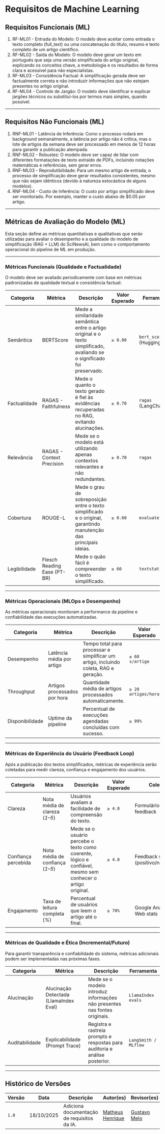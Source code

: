 # Requisitos de Machine Learning

## Requisitos Funcionais (ML)

1. RF-ML01 - Entrada do Modelo: O modelo deve aceitar como entrada o texto completo (full_text) ou uma concatenação do título, resumo e texto completo de um artigo científico.
2. RF-ML02 - Saída do Modelo: O modelo deve gerar um texto em português que seja uma versão simplificada do artigo original, explicando os conceitos chave, a metodologia e os resultados de forma clara e acessível para não especialistas.
3. RF-ML03 - Consistência Factual: A simplificação gerada deve ser factualmente correta e não introduzir informações que não estejam presentes no artigo original.
4. RF-ML04 - Controle de Jargão: O modelo deve identificar e explicar jargões técnicos ou substituí-los por termos mais simples, quando possível.

---

## Requisitos Não Funcionais (ML)

1. RNF-ML01 - Latência de Inferência: Como o processo rodará em background semanalmente, a latência por artigo não é crítica, mas o lote de artigos da semana deve ser processado em menos de 12 horas para garantir a publicação atempada.
2. RNF-ML02 - Robustez: O modelo deve ser capaz de lidar com diferentes formatações de texto extraído de PDFs, incluindo notações matemáticas e referências, sem gerar erros.
3. RNF-ML03 - Reprodutibilidade: Para um mesmo artigo de entrada, o processo de simplificação deve gerar resultados consistentes, mesmo que não sejam idênticos (devido à natureza estocástica de alguns modelos).
4. RNF-ML04 - Custo de Inferência: O custo por artigo simplificado deve ser monitorado. Por exemplo, manter o custo abaixo de $0.05 por artigo.

---

## Métricas de Avaliação do Modelo (ML)

Esta seção define as métricas quantitativas e qualitativas que serão utilizadas para avaliar o desempenho e a qualidade do modelo de simplificação (RAG + LLM) do SciNewsAI, bem como o comportamento operacional do pipeline de ML em produção.

---

### **Métricas Funcionais (Qualidade e Factualidade)**

O modelo deve ser avaliado periodicamente com base em métricas padronizadas de qualidade textual e consistência factual:

| Categoria    | Métrica                     | Descrição                                                                                                                | Valor Esperado | Ferramenta                 |
| ------------ | --------------------------- | ------------------------------------------------------------------------------------------------------------------------ | -------------- | -------------------------- |
| Semântica    | BERTScore                   | Mede a similaridade semântica entre o artigo original e o texto simplificado, avaliando se o significado foi preservado. | `≥ 0.80`       | `bert_score` (HuggingFace) |
| Factualidade | RAGAS - Faithfulness        | Mede o quanto o texto gerado é fiel às evidências recuperadas no RAG, evitando alucinações.                              | `≥ 0.70`       | `ragas` (LangChain)        |
| Relevância   | RAGAS - Context Precision   | Mede se o modelo está utilizando apenas contextos relevantes e não redundantes.                                          | `≥ 0.70`       | `ragas`                    |
| Cobertura    | ROUGE-L                     | Mede o grau de sobreposição entre o texto simplificado e o original, garantindo manutenção das principais ideias.        | `≥ 0.60`       | `evaluate`                 |
| Legibilidade | Flesch Reading Ease (PT-BR) | Mede o quão fácil é compreender o texto simplificado.                                                                    | `≥ 60`         | `textstat`                 |

---

### **Métricas Operacionais (MLOps e Desempenho)**

As métricas operacionais monitoram a performance da pipeline e confiabilidade das execuções automatizadas.

| Categoria       | Métrica                      | Descrição                                                                            | Valor Esperado      | Ferramenta                   |
| --------------- | ---------------------------- | ------------------------------------------------------------------------------------ | ------------------- | ---------------------------- |
| Desempenho      | Latência média por artigo    | Tempo total para processar e simplificar um artigo, incluindo coleta, RAG e geração. | `≤ 60 s/artigo`     | Prefect Metrics / Prometheus |
| Throughput      | Artigos processados por hora | Quantidade média de artigos processados automaticamente.                             | `≥ 20 artigos/hora` | Prefect Metrics              |
| Disponibilidade | Uptime da pipeline           | Percentual de execuções agendadas concluídas com sucesso.                            | `≥ 99%`             | Prefect / Grafana            |

---

### **Métricas de Experiência do Usuário (Feedback Loop)**

Após a publicação dos textos simplificados, métricas de experiência serão coletadas para medir clareza, confiança e engajamento dos usuários.

| Categoria           | Métrica                         | Descrição                                                                                                  | Valor Esperado | Coleta                               |
| ------------------- | ------------------------------- | ---------------------------------------------------------------------------------------------------------- | -------------- | ------------------------------------ |
| Clareza             | Nota média de clareza (_1–5_)   | Usuários avaliam a facilidade de compreensão do texto.                                                     | `≥ 4.0`        | Formulário / UI feedback             |
| Confiança percebida | Nota média de confiança (_1–5_) | Mede se o usuário percebe o texto como coerente, lógico e confiável, mesmo sem conhecer o artigo original. | `≥ 4.0`        | Feedback simples (positivo/negativo) |
| Engajamento         | Taxa de leitura completa (_%_)  | Percentual de usuários que leem o artigo até o final.                                                      | `≥ 70%`        | Google Analytics / Web stats         |

---

### **Métricas de Qualidade e Ética (Incremental/Futuro)**

Para garantir transparência e confiabilidade do sistema, métricas adicionais podem ser implementadas nas próximas fases.

| Categoria      | Métrica                                | Descrição                                                                   | Ferramenta           |
| -------------- | -------------------------------------- | --------------------------------------------------------------------------- | -------------------- |
| Alucinação     | Alucinação Detectada (LlamaIndex Eval) | Mede se o modelo introduz informações não presentes nas fontes originais.   | `LlamaIndex evals`   |
| Auditabilidade | Explicabilidade (Prompt Trace)         | Registra e rastreia prompts e respostas para auditoria e análise posterior. | `LangSmith / MLflow` |

---

## Histórico de Versões

| Versão | Data       | Descrição                                  | Autor(es)                                        | Revisor(es)                                  |
| ------ | ---------- | ------------------------------------------ | ------------------------------------------------ | -------------------------------------------- |
| `1.0`  | 18/10/2025 | Adiciona documentação de requisitos da IA. | [Matheus Henrique](https://github.com/mathonaut) | [Gustavo Melo](https://github.com/gusrberto) |
